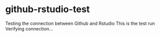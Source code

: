 # github-rstudio-test
Testing the connection between Github and Rstudio
This is the test run
Verifying connection...